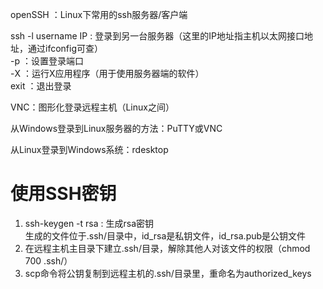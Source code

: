 openSSH ：Linux下常用的ssh服务器/客户端  

ssh -l username IP : 登录到另一台服务器（这里的IP地址指主机以太网接口地址，通过ifconfig可查）  
-p ：设置登录端口  
-X ：运行X应用程序（用于使用服务器端的软件）  
exit ：退出登录  

VNC：图形化登录远程主机（Linux之间）  

从Windows登录到Linux服务器的方法：PuTTY或VNC  

从Linux登录到Windows系统：rdesktop  

# 使用SSH密钥
1. ssh-keygen -t rsa : 生成rsa密钥  
生成的文件位于.ssh/目录中，id_rsa是私钥文件，id_rsa.pub是公钥文件  
2. 在远程主机主目录下建立.ssh/目录，解除其他人对该文件的权限（chmod 700 .ssh/）
3. scp命令将公钥复制到远程主机的.ssh/目录里，重命名为authorized_keys  

